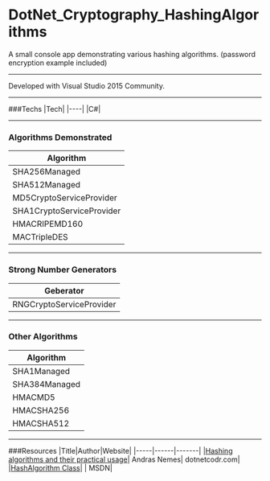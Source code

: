 # DotNet_Cryptography_HashingAlgorithms
A small console app demonstrating various hashing algorithms. (password encryption example included)

---

Developed with Visual Studio 2015 Community.

---

###Techs
|Tech|
|----|
|C#|

---

### Algorithms Demonstrated
|Algorithm|
|---------|
|SHA256Managed|
|SHA512Managed|
|MD5CryptoServiceProvider|
|SHA1CryptoServiceProvider|
|HMACRIPEMD160|
|MACTripleDES|

---

### Strong Number Generators
|Geberator|
|---------|
|RNGCryptoServiceProvider|

---

### Other Algorithms
|Algorithm|
|---------|
|SHA1Managed|
|SHA384Managed|
|HMACMD5|
|HMACSHA256|
|HMACSHA512|

---

###Resources
|Title|Author|Website|
|-----|------|-------|
|[Hashing algorithms and their practical usage](https://dotnetcodr.com/2013/10/28/hashing-algorithms-and-their-practical-usage-in-net-part-1/)| Andras Nemes| dotnetcodr.com|
|[HashAlgorithm Class](https://msdn.microsoft.com/en-us/library/system.security.cryptography.hashalgorithm(v=vs.110).aspx)| | MSDN|
